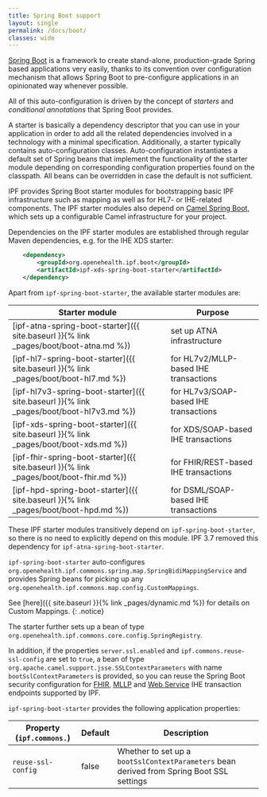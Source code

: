 ```yaml
---
title: Spring Boot support
layout: single
permalink: /docs/boot/
classes: wide
---
```


[Spring Boot][] is a framework to create stand-alone, production-grade Spring based applications
very easily, thanks to its convention over configuration mechanism that allows Spring Boot to pre-configure 
applications in an opinionated way whenever possible.

All of this auto-configuration is driven by the concept of _starters_ and _conditional annotations_ that 
Spring Boot provides. 

A starter is basically a dependency descriptor that you can use in your application in order to add all 
the related dependencies involved in a technology with a minimal specification. Additionally, a starter 
typically contains auto-configuration classes. Auto-configuration instantiates a default set of Spring beans 
that implement the functionality of the starter module depending on corresponding configuration properties 
found on the classpath. All beans can be overridden in case the default is not sufficient.

IPF provides Spring Boot starter modules for bootstrapping basic IPF infrastructure such as mapping as well 
as for HL7- or IHE-related components. The IPF starter modules also depend on [Camel Spring Boot][], 
which sets up a configurable Camel infrastructure for your project.

Dependencies on the IPF starter modules are established through regular Maven dependencies, e.g. for the 
IHE XDS starter:

```xml
    <dependency>
        <groupId>org.openehealth.ipf.boot</groupId>
        <artifactId>ipf-xds-spring-boot-starter</artifactId>
    </dependency>
```

Apart from `ipf-spring-boot-starter`, the available starter modules are:

| Starter module                                  | Purpose                               |
| ----------------------------------------------- | ------------------------------------- |
| [ipf-atna-spring-boot-starter]({{ site.baseurl }}{% link _pages/boot/boot-atna.md %})   | set up ATNA infrastructure            |
| [ipf-hl7-spring-boot-starter]({{ site.baseurl }}{% link _pages/boot/boot-hl7.md %})     | for HL7v2/MLLP-based IHE transactions |
| [ipf-hl7v3-spring-boot-starter]({{ site.baseurl }}{% link _pages/boot/boot-hl7v3.md %}) | for HL7v3/SOAP-based IHE transactions |
| [ipf-xds-spring-boot-starter]({{ site.baseurl }}{% link _pages/boot/boot-xds.md %})     | for XDS/SOAP-based IHE transactions   |
| [ipf-fhir-spring-boot-starter]({{ site.baseurl }}{% link _pages/boot/boot-fhir.md %})   | for FHIR/REST-based IHE transactions  |
| [ipf-hpd-spring-boot-starter]({{ site.baseurl }}{% link _pages/boot/boot-hpd.md %})     | for DSML/SOAP-based IHE transactions  |

These IPF starter modules transitively depend on `ipf-spring-boot-starter`, so there is no need to explicitly
depend on this module. 
IPF 3.7 removed this dependency for `ipf-atna-spring-boot-starter`.

`ipf-spring-boot-starter` auto-configures `org.openehealth.ipf.commons.spring.map.SpringBidiMappingService` and provides
Spring beans for picking up any `org.openehealth.ipf.commons.map.config.CustomMappings`. 

See [here]({{ site.baseurl }}{% link _pages/dynamic.md %}) for details on Custom Mappings.
{: .notice}

The starter further sets up a bean of type `org.openehealth.ipf.commons.core.config.SpringRegistry`.

In addition, if the properties `server.ssl.enabled` and `ipf.commons.reuse-ssl-config` are set to `true`, a bean of type `org.apache.camel.support.jsse.SSLContextParameters` with name `bootSslContextParameters` is provided, so you can reuse the Spring Boot security configuration for [FHIR](../ipf-platform-camel-ihe-fhir-core/security.html), [MLLP](../ipf-platform-camel-ihe-mllp/secureTransport.html) and [Web Service](../ipf-platform-camel-ihe-ws/secureTransport.html) IHE transaction endpoints supported by IPF.

`ipf-spring-boot-starter` provides the following application properties:

| Property (`ipf.commons.`) | Default | Description                                                  |
| ------------------------- | ------- | ------------------------------------------------------------ |
| `reuse-ssl-config`        | false   | Whether to set up a `bootSslContextParameters` bean derived from Spring Boot SSL settings |

[Spring Boot]: http://projects.spring.io/spring-boot/
[Camel Spring Boot]: http://camel.apache.org/spring-boot.html